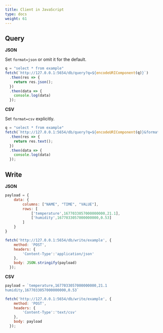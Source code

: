 ```yaml
---
title: Client in JavaScript
type: docs
weight: 61
---
```


## Query

**JSON**

Set `format=json` or omit it for the default.

```js {{linenos=table}}
q = "select * from example"
fetch(`http://127.0.0.1:5654/db/query?q=${encodeURIComponent(q)}`)
  .then(res => {
    return res.json();
  })
  .then(data => {
    console.log(data)
  });
```

**CSV**

Set `format=csv` explicitly.

```js {{linenos=table}}
q = "select * from example"
fetch(`http://127.0.0.1:5654/db/query?q=${encodeURIComponent(q)}&format=csv`)
  .then(res => {
    return res.text();
  })
  .then(data => {
    console.log(data)
  });
```

## Write

**JSON**

```js  {{linenos=table,hl_lines=[14]}}
payload = {
    data: {
        columns: ["NAME", "TIME", "VALUE"],
        rows: [
            ['temperature',1677033057000000000,21.1],
            ['humidity',1677033057000000000,0.53]
        ]    
    }
}

fetch('http://127.0.0.1:5654/db/write/example', {
    method: 'POST',
    headers: {
        'Content-Type':'application/json'
    },
    body: JSON.stringify(payload)
  });
```

**CSV**

```js  {{linenos=table,hl_lines=[7]}}
payload = `temperature,1677033057000000000,21.1
humidity,1677033057000000000,0.53`

fetch('http://127.0.0.1:5654/db/write/example', {
    method: 'POST',
    headers: {
        'Content-Type':'text/csv'
    },
    body: payload
  });
```
